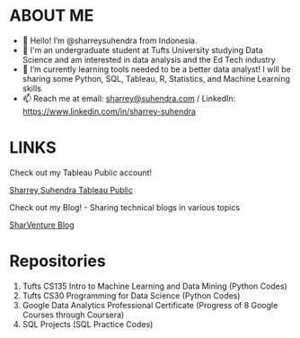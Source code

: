 # ABOUT ME
- 👋 Hello! I’m @sharreysuhendra from Indonesia. 
- 👀 I'm an undergraduate student at Tufts University studying Data Science and am interested in data analysis and the Ed Tech industry
- 🌱 I’m currently learning tools needed to be a better data analyst! I will be sharing some Python, SQL, Tableau, R, Statistics, and Machine Learning skills
- 📫 Reach me at email: sharrey@suhendra.com / LinkedIn: https://www.linkedin.com/in/sharrey-suhendra

# LINKS

Check out my Tableau Public account!

[Sharrey Suhendra Tableau Public](public.tableau.com/app/profile/sharrey.suhendra)

Check out my Blog! - Sharing technical blogs in various topics

[SharVenture Blog](https://sharventure.wixsite.com/blog)

# Repositories

1. Tufts CS135 Intro to Machine Learning and Data Mining (Python Codes)
2. Tufts CS30 Programming for Data Science (Python Codes)
3. Google Data Analytics Professional Certificate (Progress of 8 Google Courses through Coursera)
4. SQL Projects (SQL Practice Codes)
